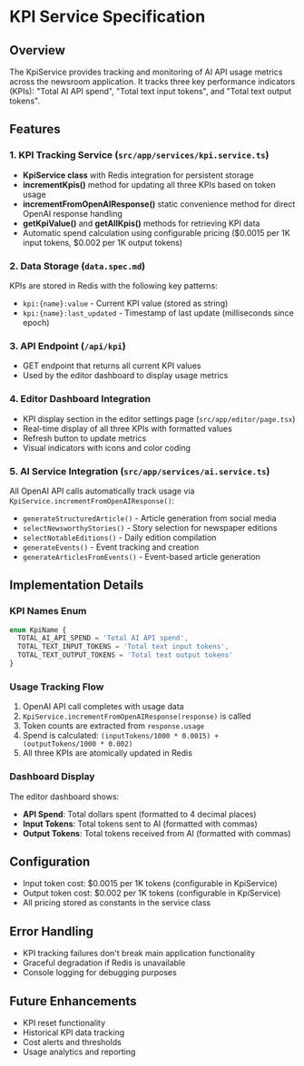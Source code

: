 # KPI Service Specification

## Overview
The KpiService provides tracking and monitoring of AI API usage metrics across the newsroom application. It tracks three key performance indicators (KPIs): "Total AI API spend", "Total text input tokens", and "Total text output tokens".

## Features

### 1. KPI Tracking Service (`src/app/services/kpi.service.ts`)
- **KpiService class** with Redis integration for persistent storage
- **incrementKpis()** method for updating all three KPIs based on token usage
- **incrementFromOpenAIResponse()** static convenience method for direct OpenAI response handling
- **getKpiValue()** and **getAllKpis()** methods for retrieving KPI data
- Automatic spend calculation using configurable pricing ($0.0015 per 1K input tokens, $0.002 per 1K output tokens)

### 2. Data Storage (`data.spec.md`)
KPIs are stored in Redis with the following key patterns:
- `kpi:{name}:value` - Current KPI value (stored as string)
- `kpi:{name}:last_updated` - Timestamp of last update (milliseconds since epoch)

### 3. API Endpoint (`/api/kpi`)
- GET endpoint that returns all current KPI values
- Used by the editor dashboard to display usage metrics

### 4. Editor Dashboard Integration
- KPI display section in the editor settings page (`src/app/editor/page.tsx`)
- Real-time display of all three KPIs with formatted values
- Refresh button to update metrics
- Visual indicators with icons and color coding

### 5. AI Service Integration (`src/app/services/ai.service.ts`)
All OpenAI API calls automatically track usage via `KpiService.incrementFromOpenAIResponse()`:
- `generateStructuredArticle()` - Article generation from social media
- `selectNewsworthyStories()` - Story selection for newspaper editions
- `selectNotableEditions()` - Daily edition compilation
- `generateEvents()` - Event tracking and creation
- `generateArticlesFromEvents()` - Event-based article generation

## Implementation Details

### KPI Names Enum
```typescript
enum KpiName {
  TOTAL_AI_API_SPEND = 'Total AI API spend',
  TOTAL_TEXT_INPUT_TOKENS = 'Total text input tokens',
  TOTAL_TEXT_OUTPUT_TOKENS = 'Total text output tokens'
}
```

### Usage Tracking Flow
1. OpenAI API call completes with usage data
2. `KpiService.incrementFromOpenAIResponse(response)` is called
3. Token counts are extracted from `response.usage`
4. Spend is calculated: `(inputTokens/1000 * 0.0015) + (outputTokens/1000 * 0.002)`
5. All three KPIs are atomically updated in Redis

### Dashboard Display
The editor dashboard shows:
- **API Spend**: Total dollars spent (formatted to 4 decimal places)
- **Input Tokens**: Total tokens sent to AI (formatted with commas)
- **Output Tokens**: Total tokens received from AI (formatted with commas)

## Configuration
- Input token cost: $0.0015 per 1K tokens (configurable in KpiService)
- Output token cost: $0.002 per 1K tokens (configurable in KpiService)
- All pricing stored as constants in the service class

## Error Handling
- KPI tracking failures don't break main application functionality
- Graceful degradation if Redis is unavailable
- Console logging for debugging purposes

## Future Enhancements
- KPI reset functionality
- Historical KPI data tracking
- Cost alerts and thresholds
- Usage analytics and reporting